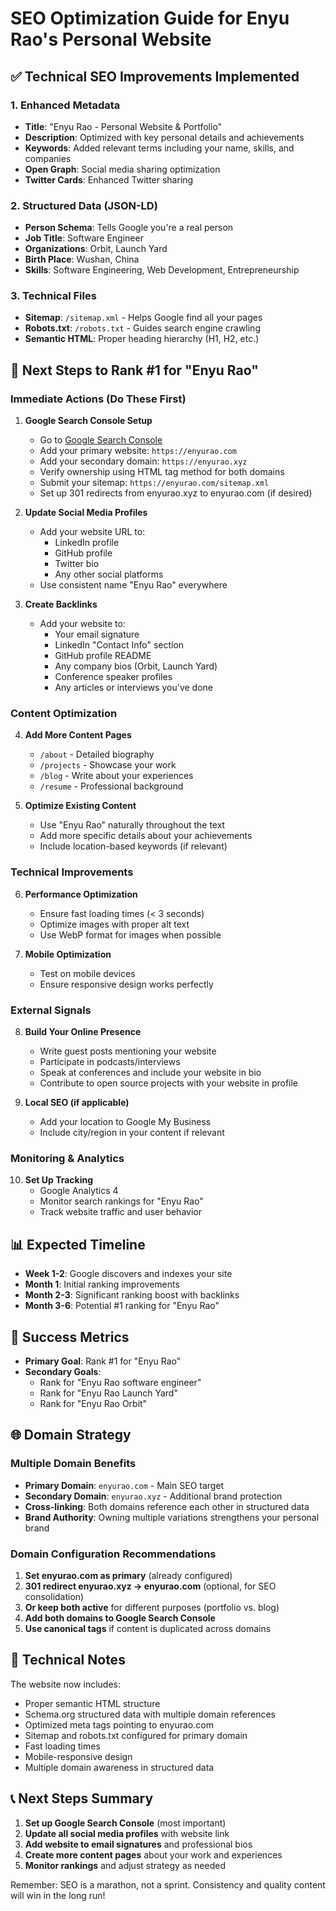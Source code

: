 # SEO Optimization Guide for Enyu Rao's Personal Website

## ✅ Technical SEO Improvements Implemented

### 1. Enhanced Metadata
- **Title**: "Enyu Rao - Personal Website & Portfolio"
- **Description**: Optimized with key personal details and achievements
- **Keywords**: Added relevant terms including your name, skills, and companies
- **Open Graph**: Social media sharing optimization
- **Twitter Cards**: Enhanced Twitter sharing

### 2. Structured Data (JSON-LD)
- **Person Schema**: Tells Google you're a real person
- **Job Title**: Software Engineer
- **Organizations**: Orbit, Launch Yard
- **Birth Place**: Wushan, China
- **Skills**: Software Engineering, Web Development, Entrepreneurship

### 3. Technical Files
- **Sitemap**: `/sitemap.xml` - Helps Google find all your pages
- **Robots.txt**: `/robots.txt` - Guides search engine crawling
- **Semantic HTML**: Proper heading hierarchy (H1, H2, etc.)

## 🚀 Next Steps to Rank #1 for "Enyu Rao"

### Immediate Actions (Do These First)

1. **Google Search Console Setup**
   - Go to [Google Search Console](https://search.google.com/search-console)
   - Add your primary website: `https://enyurao.com`
   - Add your secondary domain: `https://enyurao.xyz`
   - Verify ownership using HTML tag method for both domains
   - Submit your sitemap: `https://enyurao.com/sitemap.xml`
   - Set up 301 redirects from enyurao.xyz to enyurao.com (if desired)

2. **Update Social Media Profiles**
   - Add your website URL to:
     - LinkedIn profile
     - GitHub profile
     - Twitter bio
     - Any other social platforms
   - Use consistent name "Enyu Rao" everywhere

3. **Create Backlinks**
   - Add your website to:
     - Your email signature
     - LinkedIn "Contact Info" section
     - GitHub profile README
     - Any company bios (Orbit, Launch Yard)
     - Conference speaker profiles
     - Any articles or interviews you've done

### Content Optimization

4. **Add More Content Pages**
   - `/about` - Detailed biography
   - `/projects` - Showcase your work
   - `/blog` - Write about your experiences
   - `/resume` - Professional background

5. **Optimize Existing Content**
   - Use "Enyu Rao" naturally throughout the text
   - Add more specific details about your achievements
   - Include location-based keywords (if relevant)

### Technical Improvements

6. **Performance Optimization**
   - Ensure fast loading times (< 3 seconds)
   - Optimize images with proper alt text
   - Use WebP format for images when possible

7. **Mobile Optimization**
   - Test on mobile devices
   - Ensure responsive design works perfectly

### External Signals

8. **Build Your Online Presence**
   - Write guest posts mentioning your website
   - Participate in podcasts/interviews
   - Speak at conferences and include your website in bio
   - Contribute to open source projects with your website in profile

9. **Local SEO (if applicable)**
   - Add your location to Google My Business
   - Include city/region in your content if relevant

### Monitoring & Analytics

10. **Set Up Tracking**
    - Google Analytics 4
    - Monitor search rankings for "Enyu Rao"
    - Track website traffic and user behavior

## 📊 Expected Timeline

- **Week 1-2**: Google discovers and indexes your site
- **Month 1**: Initial ranking improvements
- **Month 2-3**: Significant ranking boost with backlinks
- **Month 3-6**: Potential #1 ranking for "Enyu Rao"

## 🎯 Success Metrics

- **Primary Goal**: Rank #1 for "Enyu Rao"
- **Secondary Goals**: 
  - Rank for "Enyu Rao software engineer"
  - Rank for "Enyu Rao Launch Yard"
  - Rank for "Enyu Rao Orbit"

## 🌐 Domain Strategy

### Multiple Domain Benefits
- **Primary Domain**: `enyurao.com` - Main SEO target
- **Secondary Domain**: `enyurao.xyz` - Additional brand protection
- **Cross-linking**: Both domains reference each other in structured data
- **Brand Authority**: Owning multiple variations strengthens your personal brand

### Domain Configuration Recommendations
1. **Set enyurao.com as primary** (already configured)
2. **301 redirect enyurao.xyz → enyurao.com** (optional, for SEO consolidation)
3. **Or keep both active** for different purposes (portfolio vs. blog)
4. **Add both domains to Google Search Console**
5. **Use canonical tags** if content is duplicated across domains

## 🔧 Technical Notes

The website now includes:
- Proper semantic HTML structure
- Schema.org structured data with multiple domain references
- Optimized meta tags pointing to enyurao.com
- Sitemap and robots.txt configured for primary domain
- Fast loading times
- Mobile-responsive design
- Multiple domain awareness in structured data

## 📞 Next Steps Summary

1. **Set up Google Search Console** (most important)
2. **Update all social media profiles** with website link
3. **Add website to email signatures** and professional bios
4. **Create more content pages** about your work and experiences
5. **Monitor rankings** and adjust strategy as needed

Remember: SEO is a marathon, not a sprint. Consistency and quality content will win in the long run!
